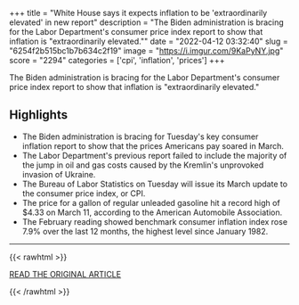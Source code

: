 +++
title = "White House says it expects inflation to be 'extraordinarily elevated' in new report"
description = "The Biden administration is bracing for the Labor Department's consumer price index report to show that inflation is \"extraordinarily elevated.\""
date = "2022-04-12 03:32:40"
slug = "6254f2b515bc1b7b634c2f19"
image = "https://i.imgur.com/9KaPyNY.jpg"
score = "2294"
categories = ['cpi', 'inflation', 'prices']
+++

The Biden administration is bracing for the Labor Department's consumer price index report to show that inflation is \"extraordinarily elevated.\"

## Highlights

- The Biden administration is bracing for Tuesday's key consumer inflation report to show that the prices Americans pay soared in March.
- The Labor Department's previous report failed to include the majority of the jump in oil and gas costs caused by the Kremlin's unprovoked invasion of Ukraine.
- The Bureau of Labor Statistics on Tuesday will issue its March update to the consumer price index, or CPI.
- The price for a gallon of regular unleaded gasoline hit a record high of $4.33 on March 11, according to the American Automobile Association.
- The February reading showed benchmark consumer inflation index rose 7.9% over the last 12 months, the highest level since January 1982.

---

{{< rawhtml >}}
  <p class="article-category">
    <a target="_blank" href="http://www.cnbc.com/amp/2022/04/11/inflation-data-white-house-expects-big-price-hikes-in-march-cpi-report.html">READ THE ORIGINAL ARTICLE</a>
  </p>
{{< /rawhtml >}}
